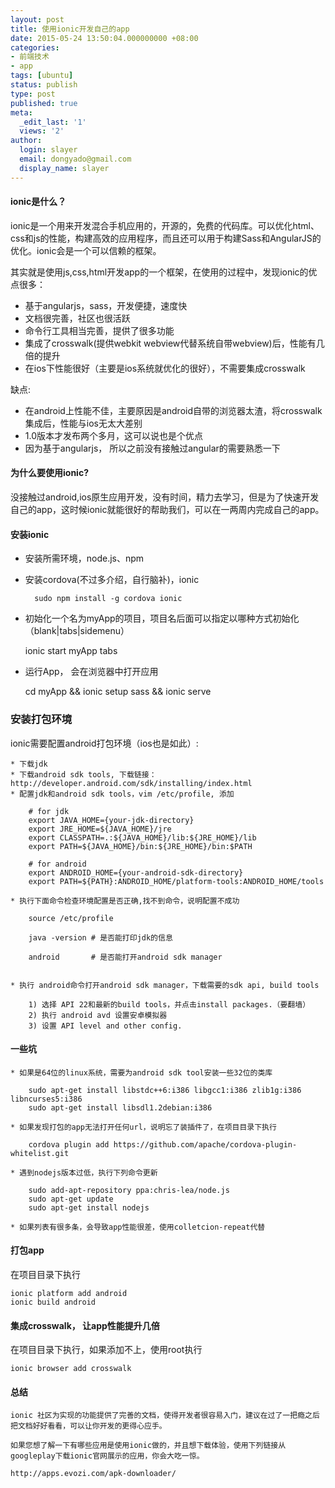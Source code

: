 ```yaml
---
layout: post
title: 使用ionic开发自己的app 
date: 2015-05-24 13:50:04.000000000 +08:00
categories:
- 前端技术
- app
tags: [ubuntu]
status: publish
type: post
published: true
meta:
  _edit_last: '1'
  views: '2'
author:
  login: slayer
  email: dongyado@gmail.com
  display_name: slayer
---
```


#### ionic是什么？

ionic是一个用来开发混合手机应用的，开源的，免费的代码库。可以优化html、css和js的性能，构建高效的应用程序，而且还可以用于构建Sass和AngularJS的优化。ionic会是一个可以信赖的框架。

其实就是使用js,css,html开发app的一个框架，在使用的过程中，发现ionic的优点很多：

* 基于angularjs，sass，开发便捷，速度快
* 文档很完善，社区也很活跃
* 命令行工具相当完善，提供了很多功能
* 集成了crosswalk(提供webkit webview代替系统自带webview)后，性能有几倍的提升
* 在ios下性能很好（主要是ios系统就优化的很好），不需要集成crosswalk

缺点:

* 在android上性能不佳，主要原因是android自带的浏览器太渣，将crosswalk集成后，性能与ios无太大差别
* 1.0版本才发布两个多月，这可以说也是个优点
* 因为基于angularjs， 所以之前没有接触过angular的需要熟悉一下


#### 为什么要使用ionic?

没接触过android,ios原生应用开发，没有时间，精力去学习，但是为了快速开发自己的app，这时候ionic就能很好的帮助我们，可以在一两周内完成自己的app。

#### 安装ionic

* 安装所需环境，node.js、npm
* 安装cordova(不过多介绍，自行脑补)，ionic
    
        sudo npm install -g cordova ionic

* 初始化一个名为myApp的项目，项目名后面可以指定以哪种方式初始化（blank|tabs|sidemenu）

    ionic start myApp tabs

* 运行App， 会在浏览器中打开应用
    
    cd myApp && ionic setup sass && ionic serve

### 安装打包环境
    
ionic需要配置android打包环境（ios也是如此）:
    
    * 下载jdk
    * 下载android sdk tools, 下载链接：http://developer.android.com/sdk/installing/index.html
    * 配置jdk和android sdk tools，vim /etc/profile, 添加

        # for jdk
        export JAVA_HOME={your-jdk-directory}
        export JRE_HOME=${JAVA_HOME}/jre
        export CLASSPATH=.:${JAVA_HOME}/lib:${JRE_HOME}/lib
        export PATH=${JAVA_HOME}/bin:${JRE_HOME}/bin:$PATH

        # for android
        export ANDROID_HOME={your-android-sdk-directory}
        export PATH=${PATH}:ANDROID_HOME/platform-tools:ANDROID_HOME/tools

    * 执行下面命令检查环境配置是否正确,找不到命令，说明配置不成功

        source /etc/profile

        java -version # 是否能打印jdk的信息

        android       # 是否能打开android sdk manager


    * 执行 android命令打开android sdk manager，下载需要的sdk api, build tools
        
        1) 选择 API 22和最新的build tools，并点击install packages.（要翻墙）
        2) 执行 android avd 设置安卓模拟器
        3) 设置 API level and other config.

#### 一些坑

    * 如果是64位的linux系统，需要为android sdk tool安装一些32位的类库

        sudo apt-get install libstdc++6:i386 libgcc1:i386 zlib1g:i386 libncurses5:i386
        sudo apt-get install libsdl1.2debian:i386

    * 如果发现打包的app无法打开任何url，说明忘了装插件了，在项目目录下执行

        cordova plugin add https://github.com/apache/cordova-plugin-whitelist.git

    * 遇到nodejs版本过低，执行下列命令更新

        sudo add-apt-repository ppa:chris-lea/node.js
        sudo apt-get update
        sudo apt-get install nodejs

    * 如果列表有很多条，会导致app性能很差，使用colletcion-repeat代替

#### 打包app
    
在项目目录下执行

    ionic platform add android
    ionic build android

#### 集成crosswalk， 让app性能提升几倍      

在项目目录下执行，如果添加不上，使用root执行

    ionic browser add crosswalk 


#### 总结
    
    ionic 社区为实现的功能提供了完善的文档，使得开发者很容易入门，建议在过了一把瘾之后把文档好好看看，可以让你开发的更得心应手。
    
    如果您想了解一下有哪些应用是使用ionic做的，并且想下载体验，使用下列链接从googleplay下载ionic官网展示的应用，你会大吃一惊。

    http://apps.evozi.com/apk-downloader/
